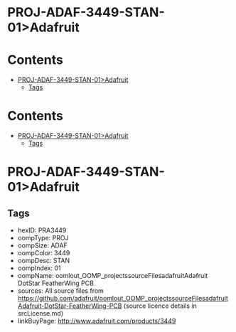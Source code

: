 
PROJ-ADAF-3449-STAN-01>Adafruit
===============================

Contents
========

* [PROJ-ADAF-3449-STAN-01>Adafruit](#proj-adaf-3449-stan-01adafruit)
	* [Tags](#tags)

Contents
========

* [PROJ-ADAF-3449-STAN-01>Adafruit](#proj-adaf-3449-stan-01adafruit)
	* [Tags](#tags)

# PROJ-ADAF-3449-STAN-01>Adafruit

## Tags

- hexID: PRA3449
- oompType: PROJ
- oompSize: ADAF
- oompColor: 3449
- oompDesc: STAN
- oompIndex: 01
- oompName: oomlout_OOMP_projectssourceFilesadafruitAdafruit DotStar FeatherWing PCB
- sources: All source files from https://github.com/adafruit/oomlout_OOMP_projectssourceFilesadafruitAdafruit-DotStar-FeatherWing-PCB (source licence details in srcLicense.md)
- linkBuyPage: http://www.adafruit.com/products/3449
